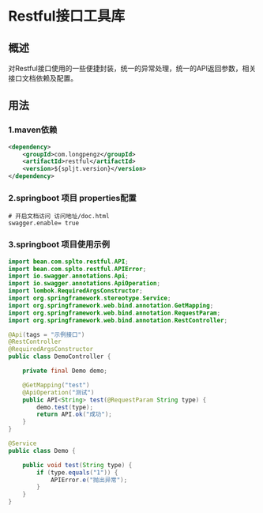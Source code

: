 # Restful接口工具库

## 概述
对Restful接口使用的一些便捷封装，统一的异常处理，统一的API返回参数，相关接口文档依赖及配置。

## 用法

### 1.maven依赖
```xml
<dependency>
    <groupId>com.longpengz</groupId>
    <artifactId>restful</artifactId>
    <version>${spljt.version}</version>
</dependency>
```

### 2.springboot 项目 properties配置
```properties
# 开启文档访问 访问地址/doc.html
swagger.enable= true
```

### 3.springboot 项目使用示例

```java
import bean.com.splto.restful.API;
import bean.com.splto.restful.APIError;
import io.swagger.annotations.Api;
import io.swagger.annotations.ApiOperation;
import lombok.RequiredArgsConstructor;
import org.springframework.stereotype.Service;
import org.springframework.web.bind.annotation.GetMapping;
import org.springframework.web.bind.annotation.RequestParam;
import org.springframework.web.bind.annotation.RestController;

@Api(tags = "示例接口")
@RestController
@RequiredArgsConstructor
public class DemoController {

    private final Demo demo;

    @GetMapping("test")
    @ApiOperation("测试")
    public API<String> test(@RequestParam String type) {
        demo.test(type);
        return API.ok("成功");
    }
}

@Service
public class Demo {

    public void test(String type) {
        if (type.equals("1")) {
            APIError.e("抛出异常");
        }
    }
}
```


